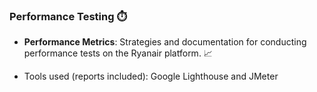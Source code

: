 ### Performance Testing ⏱️
- **Performance Metrics**: Strategies and documentation for conducting performance tests on the Ryanair platform. 📈

- Tools used (reports included): Google Lighthouse and JMeter
